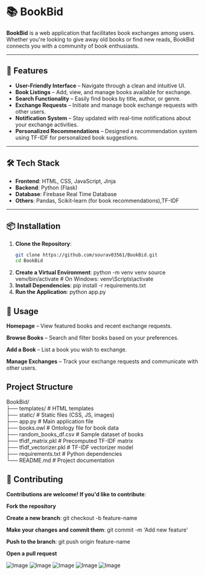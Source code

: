 # 📚 BookBid

**BookBid** is a web application that facilitates book exchanges among users. Whether you're looking to give away old books or find new reads, BookBid connects you with a community of book enthusiasts.

---

## 🚀 Features

- **User-Friendly Interface** – Navigate through a clean and intuitive UI.
- **Book Listings** – Add, view, and manage books available for exchange.
- **Search Functionality** – Easily find books by title, author, or genre.
- **Exchange Requests** – Initiate and manage book exchange requests with other users.
- **Notification System** – Stay updated with real-time notifications about your exchange activities.
- **Personalized Recommendations** – Designed a recommendation system using TF-IDF for personalized book suggestions.

---

## 🛠️ Tech Stack

- **Frontend**: HTML, CSS, JavaScript, Jinja
- **Backend**: Python (Flask)
- **Database**: Firebase Real Time Database
- **Others**: Pandas, Scikit-learn (for book recommendations),TF-IDF

---

## 📦 Installation

1. **Clone the Repository**:
   ```bash
   git clone https://github.com/sourav03561/BookBid.git
   cd BookBid
2. **Create a Virtual Environment**:
   python -m venv venv
   source venv/bin/activate  # On Windows: venv\Scripts\activate
3. **Install Dependencies**:
   pip install -r requirements.txt
4. **Run the Application**:
   python app.py
   
## 🧪 Usage
**Homepage** – View featured books and recent exchange requests.

**Browse Books** – Search and filter books based on your preferences.

**Add a Book** – List a book you wish to exchange.

**Manage Exchanges** – Track your exchange requests and communicate with other users.

## Project Structure
BookBid/<br>
├── templates/           # HTML templates<br>
├── static/              # Static files (CSS, JS, images)<br>
├── app.py               # Main application file<br>
├── books.owl            # Ontology file for book data<br>
├── random_books_df.csv  # Sample dataset of books<br>
├── tfidf_matrix.pkl     # Precomputed TF-IDF matrix<br>
├── tfidf_vectorizer.pkl # TF-IDF vectorizer model<br>
├── requirements.txt     # Python dependencies<br>
└── README.md            # Project documentation<br>

## 🤝 Contributing
**Contributions are welcome! If you'd like to contribute**:<br>

**Fork the repository**<br>

**Create a new branch**: git checkout -b feature-name<br>

**Make your changes and commit them**: git commit -m 'Add new feature'<br>

**Push to the branch**: git push origin feature-name<br>

**Open a pull request**<br>

![Image](https://github.com/user-attachments/assets/244cebe4-57eb-4fe7-9e4e-7c6f1b86ffcc)
![Image](https://github.com/user-attachments/assets/b641af15-88ad-4649-b659-b06ef516af8c)
![Image](https://github.com/user-attachments/assets/d7b8272c-6cb0-4a3e-bedf-7ac32e2db755)
![Image](https://github.com/user-attachments/assets/56784886-ae35-49d2-bb3e-6062392c34d9)
![Image](https://github.com/user-attachments/assets/0bf69af7-aa0e-44f5-bc38-c1675af0d8a1)
